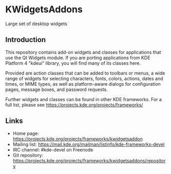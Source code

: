# KWidgetsAddons

Large set of desktop widgets

## Introduction

This repository contains add-on widgets and classes for applications
that use the Qt Widgets module. If you are porting applications from
KDE Platform 4 "kdeui" library, you will find many of its classes here.

Provided are action classes that can be added to toolbars or menus,
a wide range of widgets for selecting characters, fonts, colors,
actions, dates and times, or MIME types, as well as platform-aware
dialogs for configuration pages, message boxes, and password requests.

Further widgets and classes can be found in other KDE frameworks. For
a full list, please see <https://projects.kde.org/projects/frameworks/>

## Links

- Home page: <https://projects.kde.org/projects/frameworks/kwidgetsaddon>
- Mailing list: <https://mail.kde.org/mailman/listinfo/kde-frameworks-devel>
- IRC channel: #kde-devel on Freenode
- Git repository: <https://projects.kde.org/projects/frameworks/kwidgetsaddons/repository>
